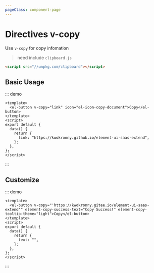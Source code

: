 ```yaml
---
pageClass: component-page
---
```


# Directives v-copy

Use `v-copy` for copy infomation

> need include `clipboard.js`
```html
<script src="//unpkg.com/clipboard"></script>
```


## Basic Usage
::: demo

```vue
<template>
  <el-button v-copy="link" icon="el-icon-copy-document">Copy</el-button>
</template>
<script>
export default {
  data() {
    return {
      link: "https://kwokronny.github.io/element-ui-saas-extend",
    };
  },
};
</script>
```

:::


## Customize
::: demo

```vue
<template>
  <el-button v-copy="'https://kwokronny.gitee.io/element-ui-saas-extend'" element-copy-success-text="Copy Success!" element-copy-tooltip-theme="light">Copy</el-button>
</template>
<script>
export default {
  data() {
    return {
      text: "",
    };
  },
};
</script>
```

:::
